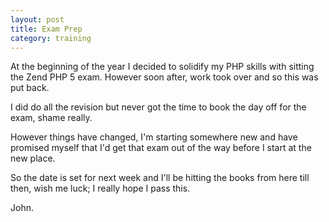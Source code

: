 ```yaml
---
layout: post
title: Exam Prep
category: training
---
```


At the beginning of the year I decided to solidify my PHP skills with sitting the Zend PHP 5 exam.  However soon after, work took over and so this was put back.

I did do all the revision but never got the time to book the day off for the exam, shame really.

However things have changed, I'm starting somewhere new and have promised myself that I'd get that exam out of the way before I start at the new place.

So the date is set for next week and I'll be hitting the books from here till then, wish me luck; I really hope I pass this.


John.
